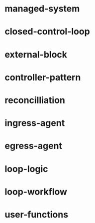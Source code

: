 # managed-system

# closed-control-loop

# external-block

# controller-pattern

# reconcilliation

# ingress-agent

# egress-agent

# loop-logic

# loop-workflow

# user-functions